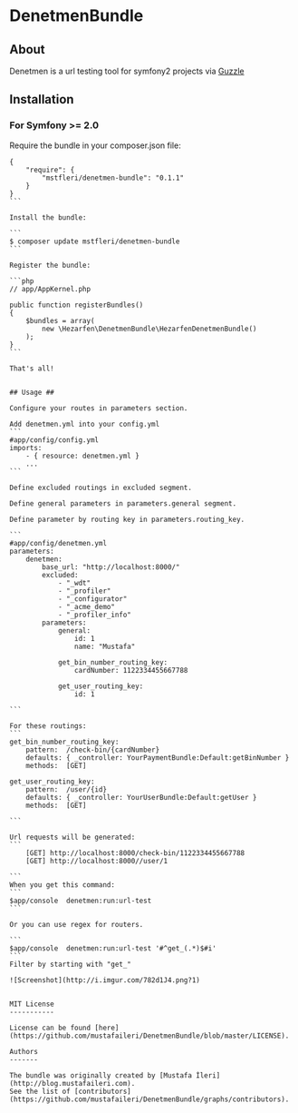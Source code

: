 DenetmenBundle
==============

## About ##
Denetmen is a url testing tool for symfony2 projects via [Guzzle](https://github.com/guzzle/guzzle)

## Installation ##

### For Symfony >= 2.0 ###

Require the bundle in your composer.json file:

````
{
    "require": {
        "mstfleri/denetmen-bundle": "0.1.1"
    }
}
```

Install the bundle:

```
$ composer update mstfleri/denetmen-bundle
```

Register the bundle:

```php
// app/AppKernel.php

public function registerBundles()
{
    $bundles = array(
        new \Hezarfen\DenetmenBundle\HezarfenDenetmenBundle()
    );
}
```

That's all!


## Usage ##

Configure your routes in parameters section.

Add denetmen.yml into your config.yml
```
#app/config/config.yml
imports:
    - { resource: denetmen.yml }
    ...
```

Define excluded routings in excluded segment.

Define general parameters in parameters.general segment.

Define parameter by routing key in parameters.routing_key.
  
```
#app/config/denetmen.yml
parameters:
    denetmen:
        base_url: "http://localhost:8000/"
        excluded:
            - "_wdt"
            - "_profiler"
            - "_configurator"
            - "_acme_demo"
            - "_profiler_info"
        parameters:
            general:
                id: 1
                name: "Mustafa"
                
            get_bin_number_routing_key:
                cardNumber: 1122334455667788

            get_user_routing_key:
                id: 1

```

For these routings:
```
get_bin_number_routing_key:
    pattern:  /check-bin/{cardNumber}
    defaults: { _controller: YourPaymentBundle:Default:getBinNumber }
    methods:  [GET]
    
get_user_routing_key:
    pattern:  /user/{id}
    defaults: { _controller: YourUserBundle:Default:getUser }
    methods:  [GET]

```

Url requests will be generated:
```
    [GET] http://localhost:8000/check-bin/1122334455667788
    [GET] http://localhost:8000//user/1
    
```
When you get this command:
```
$app/console  denetmen:run:url-test
```

Or you can use regex for routers.

```
$app/console  denetmen:run:url-test '#^get_(.*)$#i'
```
Filter by starting with "get_"

![Screenshot](http://i.imgur.com/782d1J4.png?1)


MIT License
-----------

License can be found [here](https://github.com/mustafaileri/DenetmenBundle/blob/master/LICENSE).

Authors
-------

The bundle was originally created by [Mustafa İleri](http://blog.mustafaileri.com).
See the list of [contributors](https://github.com/mustafaileri/DenetmenBundle/graphs/contributors).




